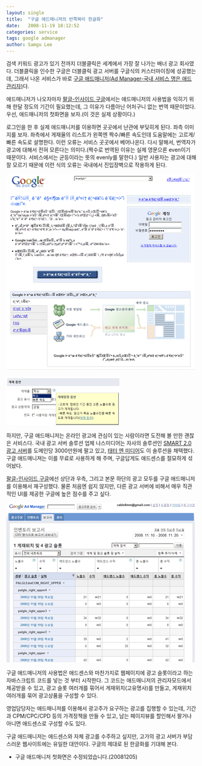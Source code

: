 ```yaml
---
layout: single
title:  "구글 애드매니져의 반쪽짜리 한글화"
date:   2008-11-19 18:12:52
categories: service
tags: google admanager
author: Samgu Lee
---
```

검색 키워드 광고가 있기 전까지 더블클릭은 세계에서 가장 잘 나가는 배너 광고 회사였다. 더블클릭을 인수한 구글은 더블클릭 광고 서버를 구글식의 커스터마이징에 성공했는데, 그래서 나온 서비스가 바로 [구글 애드매니저(Ad Manager-국내 서비스 명은 애드 관리자)](http://www.google.com/admanager)다.

애드매니저가 나오자마자 [팔글-인사이드 구글](https://www.palgle.com)에서는 애드매니저의 사용법을 익히기 위해 한달 정도의 기간이 필요했는데, 그 이유가 다름아닌 어처구니 없는 번역 때문이었다. 우선, 애드매니저의 첫화면을 보자.(이 것은 실제 상황이다.)

로그인을 한 후 실제 애드매니저를 이용하면 곳곳에서 난관에 부딪히게 된다. 좌측 이미지를 보자. 좌측에서 게재율의 리스트가 왼쪽엔 짝수/빠른 속도인데 도움말에는 고르게/빠른 속도로 설명한다. 이런 오류는 서비스 곳곳에서 베어나온다. 다시 말해서, 번역자가 광고에 대해서 전혀 모른다는 의미다.(짝수로 번역된 이유는 실제 영문으론 even이기 때문이다. 서비스에서는 균등이라는 뜻의 evenly를 말한다.) 일반 사용자는 광고에 대해 잘 모르기 때문에 이런 식의 오류는 국내에서 진입장벽으로 작용하게 된다.

![애드매니저 한글판의 첫페이지는 깨진채로 방치되어 있다.](/assets/admanager-broken.gif)

![오마이갓 애드매니저](/assets/oh-no-admanager.gif)

하지만, 구글 애드매니저는 온라인 광고에 관심이 있는 사람이라면 도전해 볼 만한 괜찮은 서비스다. 국내 광고 서버 솔루션 업체 나스미디어는 자사의 솔루션인 [SMART 2.0 광고 서버](http://www.nasmedia.co.kr/solution/sales2_kor.asp)를 도메인당 3000만원에 팔고 있고, [태터 엔 미디어](http://www.tattermedia.com/)도 이 솔루션을 채택했다. 구글 애드매니져는 이를 무료로 사용하게 해 주며, 구글답게도 애드센스를 절묘하게 섞어놨다.

[팔글-인사이드 구글](https://www.palgle.com)에선 상단과 우측, 그리고 본문 하단의 광고 모두를 구글 애드매니저를 이용해서 재구성했다. 물론 처음엔 쉽지 않지만, 다른 광고 서버에 비해서 매우 직관적인 UI를 제공한 구글에 높은 점수를 주고 싶다.

![애드매니저 인벤토리 보고서](/assets/admanager-report.gif)

구글 애드매니저의 사용법은 애드센스와 마찬가지로 웹페이지에 광고 슬롯이라고 하는 자바스크립트 코드를 넣는 것 부터 시작한다. 그 코드는 애드매니저의 관리자모드에서 제공받을 수 있고, 광고 슬롯 여러개를 묶어서 게재위치(고유명사)를 만들고, 게재위치 여러개를 묶어 광고상품을 구성할 수 있다.

영업담당자는 애드매니저를 이용해서 광고주가 요구하는 광고를 집행할 수 있는데, 기간과 CPM/CPC/CPD 등의 가격정책을 만들 수 있고, 남는 페이지뷰를 할인해서 팔거나 아니면 애드센스로 구성할 수도 있다.

구글 애드매니저는 애드센스와 자체 광고를 수주하고 싶지만, 고가의 광고 서버가 부담스러운 웹사이트에는 유일한 대안이다. 구글의 제대로 된 한글화를 기대해 본다.

* 구글 애드매니저 첫화면은 수정되었습니다.(20081205)
